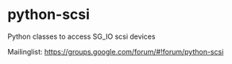 python-scsi
===========

Python classes to access SG_IO scsi devices

Mailinglist: https://groups.google.com/forum/#!forum/python-scsi
